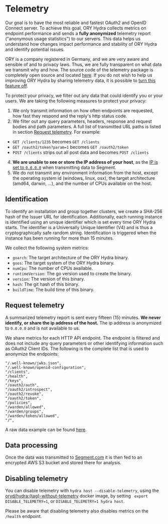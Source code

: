 # Telemetry

Our goal is to have the most reliable and fastest OAuth2 and OpenID Connect server. To achieve this goal,
ORY Hydra collects metrics on endpoint performance and sends a **fully anonymized** telemetry report
("anonymous usage statistics") to our servers. This data helps us understand how changes impact performance
and stability of ORY Hydra and identify potential issues.

ORY is a company registered in Germany, and we are very aware and sensible of and to privacy laws. Thus, we are fully
transparent on what data we transmit why and how. The source code of the telemetry package is completely open source
and located [here](https://github.com/ory/hydra/tree/master/metrics). If you do not wish to help us improving ORY Hydra
by sharing telemetry data, it is possible to [turn this feature off](#disabling-telemetry).

To protect your privacy, we filter out any data that could identify you or your users. We are taking the following
measures to protect your privacy:

1. We only transmit information on how often endpoints are requested, how fast they respond and the reply's http status code.
2. We filter out any query parameters, headers, response and request bodies and path parameters. A full list of transmitted
URL paths is listed in section [Request telemetry](#request-telemetry). For example:
  * `GET /clients/1235` becomes `GET /clients`
  * `GET /oauth2/token?param=1` becomes `GET /oauth2/token`
  * `POST /clients` strips out all post data and becomes `POST /clients`
4. **We are unable to see or store the IP address of your host**, as the
[IP is set to `0.0.0.0`](https://github.com/ory/hydra/tree/master/metrics/middleware.go) when transmitting data to Segment.
5. We do not transmit any environment information from the host, except the operating system id (windows, linux, osx),
the target architecture (amd64, darwin, ...), and the number of CPUs available on the host.

## Identification

To identify an installation and group together clusters, we create a SHA-256 hash of the Issuer URL for identification.
Additionally, each running instance is identified using an unique identifier which is set every time ORY Hydra starts. The identifier
is a Universally Unique Identifier (V4) and is thus a cryptographically safe random string. Identification is triggered
when the instance has been running for more than 15 minutes.

We collect the following system metrics:

* `goarch`: The target architecture of the ORY Hydra binary.
* `goos`: The target system of the ORY Hydra binary.
* `numCpu`: The number of CPUs available.
* `runtimeVersion`: The go version used to create the binary.
* `version`: The version of this binary.
* `hash`: The git hash of this binary.
* `buildTime`: The build time of this binary.

## Request telemetry

A summarized telemetry report is sent every fifteen (15) minutes. **We never identify, or share the ip address of the
host.** The ip address is anonymized to `0.0.0.0` and is not available to us.

We share metrics for each HTTP API endpoint. The endpoint is filtered and does not include any query parameters or
other identifying information such as OAuth2 Client IDs. The following is the complete list that is used to anonymize
the endpoints:

```
"/.well-known/jwks.json",
"/.well-known/openid-configuration",
"/clients",
"/health",
"/keys",
"/oauth2/auth",
"/oauth2/introspect",
"/oauth2/revoke",
"/oauth2/token",
"/policies",
"/warden/allowed",
"/warden/groups",
"/warden/token/allowed",
"/",
```

A raw data example can be found [here](https://github.com/ory/hydra/tree/master/docs/metrics/telemetry-example.json).

## Data processing

Once the data was transmitted to [Segment.com](http://segment.com/) it is then fed to an encrypted AWS S3 bucket and stored
there for analysis.

## Disabling telemetry

You can disable telemetry with `hydra host --disable-telemetry`, using the [oryd/hydra:{tag}-without-telemetry](https://hub.docker.com/r/oryd/hydra/tags/) docker image, by
setting ` export DISABLE_TELEMETRY=1`, or `DISABLE_TELEMETRY=1 hydra host`.

Please be aware that disabling telemetry also disables metrics on the `/health` endpoint.
